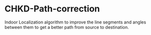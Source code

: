 # CHKD-Path-correction
Indoor Localization algorithm to improve the line segments and angles between them to get a better path from source to destination.
